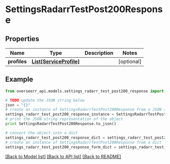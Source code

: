 # SettingsRadarrTestPost200Response


## Properties
Name | Type | Description | Notes
------------ | ------------- | ------------- | -------------
**profiles** | [**List[ServiceProfile]**](ServiceProfile.md) |  | [optional] 

## Example

```python
from overseerr_api.models.settings_radarr_test_post200_response import SettingsRadarrTestPost200Response

# TODO update the JSON string below
json = "{}"
# create an instance of SettingsRadarrTestPost200Response from a JSON string
settings_radarr_test_post200_response_instance = SettingsRadarrTestPost200Response.from_json(json)
# print the JSON string representation of the object
print SettingsRadarrTestPost200Response.to_json()

# convert the object into a dict
settings_radarr_test_post200_response_dict = settings_radarr_test_post200_response_instance.to_dict()
# create an instance of SettingsRadarrTestPost200Response from a dict
settings_radarr_test_post200_response_form_dict = settings_radarr_test_post200_response.from_dict(settings_radarr_test_post200_response_dict)
```
[[Back to Model list]](../README.md#documentation-for-models) [[Back to API list]](../README.md#documentation-for-api-endpoints) [[Back to README]](../README.md)


